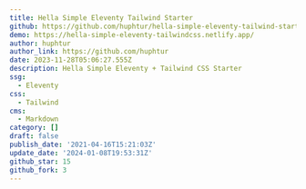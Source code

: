 ```yaml
---
title: Hella Simple Eleventy Tailwind Starter
github: https://github.com/huphtur/hella-simple-eleventy-tailwind-starter
demo: https://hella-simple-eleventy-tailwindcss.netlify.app/
author: huphtur
author_link: https://github.com/huphtur
date: 2023-11-28T05:06:27.555Z
description: Hella Simple Eleventy + Tailwind CSS Starter
ssg:
  - Eleventy
css:
  - Tailwind
cms:
  - Markdown
category: []
draft: false
publish_date: '2021-04-16T15:21:03Z'
update_date: '2024-01-08T19:53:31Z'
github_star: 15
github_fork: 3
---
```

